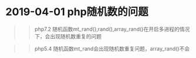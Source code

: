 2019-04-01 php随机数的问题
===============================================================

>> php7.2 随机函数mt_rand(),rand(),array_rand()在开启多进程的情况下，会出现随机数重复的问题

>> php5.4 随机函数mt_rand会出现随机数重复问题，array_rand()不会